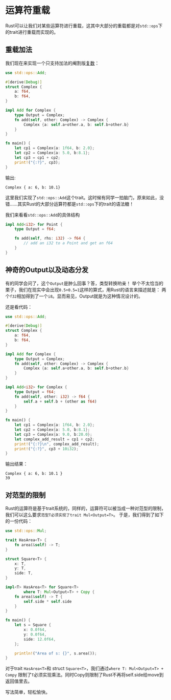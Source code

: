 # 运算符重载

Rust可以让我们对某些运算符进行重载，这其中大部分的重载都是对`std::ops`下的trait进行重载而实现的。

## 重载加法

我们现在来实现一个只支持加法的阉割版[复数](https://zh.wikipedia.org/wiki/%E5%A4%8D%E6%95%B0_%28%E6%95%B0%E5%AD%A6%29)：

```rust
use std::ops::Add;

#[derive(Debug)]
struct Complex {
    a: f64,
    b: f64,
}

impl Add for Complex {
    type Output = Complex;
    fn add(self, other: Complex) -> Complex {
        Complex {a: self.a+other.a, b: self.b+other.b}
    }
}

fn main() {
    let cp1 = Complex{a: 1f64, b: 2.0};
    let cp2 = Complex{a: 5.0, b:8.1};
    let cp3 = cp1 + cp2;
    print!("{:?}", cp3);
}
```
输出:
```
Complex { a: 6, b: 10.1}
```

这里我们实现了`std::ops::Add`这个trait。这时候有同学一拍脑门，原来如此，没错……其实Rust的大部分运算符都是`std::ops`下的trait的语法糖！

我们来看看`std::ops::Add`的具体结构

```rust
impl Add<i32> for Point {
    type Output = f64;

    fn add(self, rhs: i32) -> f64 {
        // add an i32 to a Point and get an f64
    }
}
```
## 神奇的Output以及动态分发
有的同学会问了，这个`Output`是肿么回事？答，类型转换哟亲！
举个不太恰当的栗子，我们在现实中会出现`0.5+0.5=1`这样的算式，用Rust的语言来描述就是： 两个`f32`相加得到了一个`i8`。显而易见，Output就是为这种情况设计的。

还是看代码：
```rust
use std::ops::Add;

#[derive(Debug)]
struct Complex {
    a: f64,
    b: f64,
}

impl Add for Complex {
    type Output = Complex;
    fn add(self, other: Complex) -> Complex {
        Complex {a: self.a+other.a, b: self.b+other.b}
    }
}

impl Add<i32> for Complex {
    type Output = f64;
    fn add(self, other: i32) -> f64 {
        self.a + self.b + (other as f64)
    }
}

fn main() {
    let cp1 = Complex{a: 1f64, b: 2.0};
    let cp2 = Complex{a: 5.0, b:8.1};
    let cp3 = Complex{a: 9.0, b:20.0};
    let complex_add_result = cp1 + cp2;
    print!("{:?}\n", complex_add_result);
    print!("{:?}", cp3 + 10i32);
}
```

输出结果：
```
Complex { a: 6, b: 10.1 }
39
```

## 对范型的限制

Rust的运算符是基于trait系统的，同样的，运算符可以被当成一种对范型的限制，我们可以这么要求`范型T必须实现了trait Mul<Output=T>`。
于是，我们得到了如下的一份代码：
```rust
use std::ops::Mul;

trait HasArea<T> {
    fn area(&self) -> T;
}

struct Square<T> {
    x: T,
    y: T,
    side: T,
}

impl<T> HasArea<T> for Square<T>
        where T: Mul<Output=T> + Copy {
    fn area(&self) -> T {
        self.side * self.side
    }
}

fn main() {
    let s = Square {
        x: 0.0f64,
        y: 0.0f64,
        side: 12.0f64,
    };

    println!("Area of s: {}", s.area());
}
```

对于trait `HasArea<T>`和 struct `Square<T>`，我们通过`where T: Mul<Output=T> + Compy` 限制了`T`必须实现乘法。同时Copy则限制了Rust不再将self.side给move到返回值里去。

写法简单，轻松愉快。

